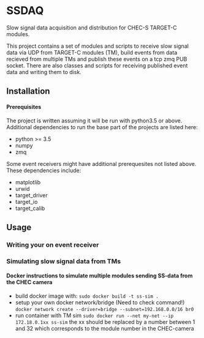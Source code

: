 # SSDAQ

Slow signal data acquisition and distribution for CHEC-S TARGET-C modules. 

This project contains a set of modules and scripts to receive slow signal data via UDP from TARGET-C modules (TM), build events from data recieved from multiple TMs and publish these  events on a tcp zmq PUB socket. There are also classes and scripts for receiving published event data and writing them to disk.


## Installation
#### Prerequisites

The project is written assuming it will be run with python3.5 or above. Additional dependencies to run the base part of the projects are listed here: 

* python >= 3.5
* numpy
* zmq

Some event receivers might have additional prerequesites not listed above. These dependencies include:

* matplotlib
* urwid
* target_driver
* target_io
* target_calib

## Usage


### Writing your on event receiver


### Simulating slow signal data from TMs


#### Docker instructions to simulate multiple modules sending SS-data from the CHEC camera

* build docker image with:
	`sudo docker build -t ss-sim .`
* setup your own docker network/bridge (Need to check command!)
	`docker network create --driver=bridge --subnet=192.168.0.0/16 br0`
* run container with TM sim
	`sudo docker run --net my-net --ip 172.18.0.1xx ss-sim`
the xx should be replaced by a number between 1 and 32 which corresponds to
the module number in the CHEC-camera
